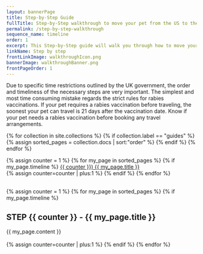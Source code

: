 ```yaml
---
layout: bannerPage
title: Step-by-Step Guide
fullTitle: Step-by-Step walkthrough to move your pet from the US to the UK
permalink: /step-by-step-walkthrough
sequence_name: timeline
order: 1
excerpt: This Step-by-Step guide will walk you through how to move your pet from the US to the UK without any quarantine
linkName: Step by step
frontLinkImage: walkthroughIcon.png
bannerImage: walkthroughBanner.png
frontPageOrder: 1
---
```


Due to specific time restrictions outlined by the UK government, the order and timeliness of the necessary steps are very important.  The simplest and most time consuming mistake regards the strict rules for rabies vaccinations.  If your pet requires a rabies vaccination before traveling, the soonest your pet can travel is 21 days after the vaccination date.  Know if your pet needs a rabies vaccination before booking any travel arrangements.  


{% for collection in site.collections %}
	{% if collection.label == "guides" %}
		{% assign sorted_pages = collection.docs | sort:"order" %}
	{% endif %}
{% endfor %}

<div class="sequence-link-container">
{% assign counter = 1 %}
{% for my_page in sorted_pages %}
	{% if my_page.timeline %}
		<a class="page-link" href="#{{ my_page.url | split:'/' }}">{{ counter }}) {{ my_page.title }}</a><br>
	{% assign counter=counter | plus:1 %}
	{% endif %}
{% endfor %}
</div>

<br>

<div class="sequence-content">

{% assign counter = 1 %}
{% for my_page in sorted_pages %}
	{% if my_page.timeline %}
	<a class="sequence-link" name="{{ my_page.url | split: '/' }}"></a>
	<h2>STEP {{ counter }} - {{ my_page.title }}</h2>
	{{ my_page.content }}<br><br>
	{% assign counter=counter | plus:1 %}
	{% endif %}
{% endfor %}
</div>